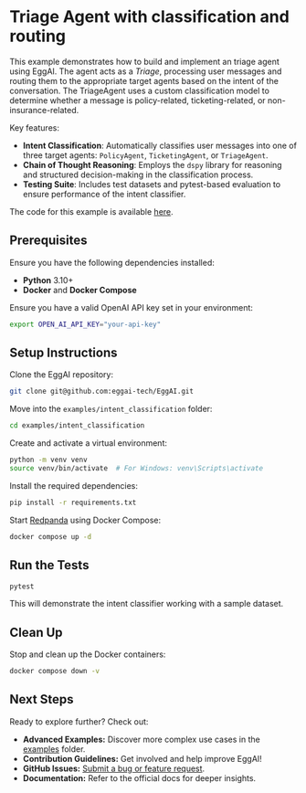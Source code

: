 # Triage Agent with classification and routing

This example demonstrates how to build and implement an triage agent using EggAI. The agent acts as a
*Triage*, processing user messages and routing them to the appropriate target agents based on the intent of the
conversation. The TriageAgent uses a custom classification model to determine whether a message is policy-related,
ticketing-related, or non-insurance-related.

Key features:

- **Intent Classification**: Automatically classifies user messages into one of three target agents: `PolicyAgent`,
  `TicketingAgent`, or `TriageAgent`.
- **Chain of Thought Reasoning**: Employs the `dspy` library for reasoning and structured decision-making in the
  classification process.
- **Testing Suite**: Includes test datasets and pytest-based evaluation to ensure performance of the intent classifier.

The code for this example is
available [here](https://github.com/eggai-tech/EggAI/tree/main/examples/intent_classification).

## Prerequisites

Ensure you have the following dependencies installed:

- **Python** 3.10+
- **Docker** and **Docker Compose**

Ensure you have a valid OpenAI API key set in your environment:

```bash
export OPEN_AI_API_KEY="your-api-key"
```

## Setup Instructions

Clone the EggAI repository:

```bash
git clone git@github.com:eggai-tech/EggAI.git
```

Move into the `examples/intent_classification` folder:

```bash
cd examples/intent_classification
```

Create and activate a virtual environment:

```bash
python -m venv venv
source venv/bin/activate  # For Windows: venv\Scripts\activate
```

Install the required dependencies:

```bash
pip install -r requirements.txt
```

Start [Redpanda](https://github.com/redpanda-data/redpanda) using Docker Compose:

```bash
docker compose up -d
```

## Run the Tests

```bash
pytest
```

This will demonstrate the intent classifier working with a sample dataset.

## Clean Up

Stop and clean up the Docker containers:

```bash
docker compose down -v
```

## Next Steps

Ready to explore further? Check out:

- **Advanced Examples:** Discover more complex use cases in
  the [examples](https://github.com/eggai-tech/EggAI/tree/main/examples/) folder.
- **Contribution Guidelines:** Get involved and help improve EggAI!
- **GitHub Issues:** [Submit a bug or feature request](https://github.com/eggai-tech/eggai/issues).
- **Documentation:** Refer to the official docs for deeper insights.
